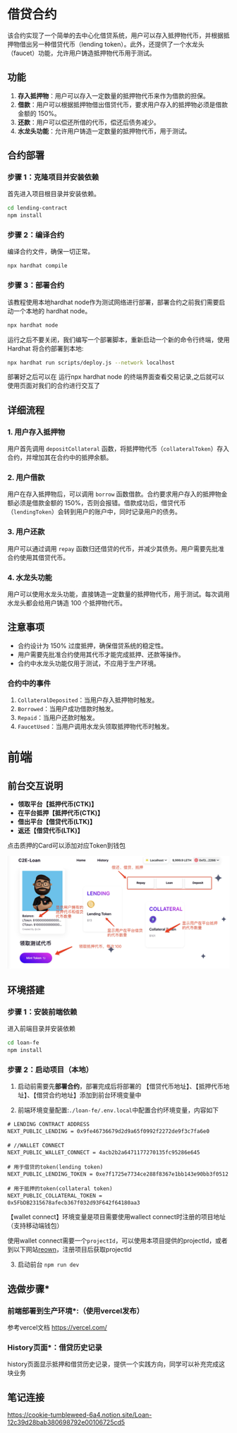 # 借贷合约

该合约实现了一个简单的去中心化借贷系统，用户可以存入抵押物代币，并根据抵押物借出另一种借贷代币（lending token）。此外，还提供了一个水龙头（faucet）功能，允许用户铸造抵押物代币用于测试。

## 功能

1. **存入抵押物**：用户可以存入一定数量的抵押物代币来作为借款的担保。
2. **借款**：用户可以根据抵押物借出借贷代币，要求用户存入的抵押物必须是借款金额的 150%。
3. **还款**：用户可以偿还所借的代币，偿还后债务减少。
4. **水龙头功能**：允许用户铸造一定数量的抵押物代币，用于测试。

## 合约部署

### 步骤 1：克隆项目并安装依赖

首先进入项目根目录并安装依赖。

```bash
cd lending-contract
npm install
```

### 步骤 2：编译合约

编译合约文件，确保一切正常。

```bash
npx hardhat compile
```

### 步骤 3：部署合约

该教程使用本地hardhat node作为测试网络进行部署，部署合约之前我们需要启动一个本地的 hardhat node。

```bash
npx hardhat node
```
运行之后不要关闭，我们编写一个部署脚本，重新启动一个新的命令行终端，使用 Hardhat 将合约部署到本地:

```bash
npx hardhat run scripts/deploy.js --network localhost
```

部署好之后可以在 运行npx hardhat node 的终端界面查看交易记录,之后就可以使用页面对我们的合约进行交互了

## 详细流程

### 1. 用户存入抵押物

用户首先调用 `depositCollateral` 函数，将抵押物代币（`collateralToken`）存入合约，并增加其在合约中的抵押余额。

### 2. 用户借款

用户在存入抵押物后，可以调用 `borrow` 函数借款。合约要求用户存入的抵押物金额必须是借款金额的 150%，否则会报错。借款成功后，借贷代币（`lendingToken`）会转到用户的账户中，同时记录用户的债务。

### 3. 用户还款

用户可以通过调用 `repay` 函数归还借贷的代币，并减少其债务。用户需要先批准合约使用其借贷代币。

### 4. 水龙头功能

用户可以使用水龙头功能，直接铸造一定数量的抵押物代币，用于测试。每次调用水龙头都会给用户铸造 100 个抵押物代币。

## 注意事项

- 合约设计为 150% 过度抵押，确保借贷系统的稳定性。
- 用户需要先批准合约使用其代币才能完成抵押、还款等操作。
- 合约中水龙头功能仅用于测试，不应用于生产环境。

### 合约中的事件

1. `CollateralDeposited`：当用户存入抵押物时触发。
2. `Borrowed`：当用户成功借款时触发。
3. `Repaid`：当用户还款时触发。
4. `FaucetUsed`：当用户调用水龙头领取抵押物代币时触发。

# 前端

## 前台交互说明

- **领取平台【抵押代币(CTK)】**
- **在平台抵押【抵押代币(CTK)】**
- **借出平台【借贷代币(LTK)】**
- **返还【借贷代币(LTK)】**

点击质押的Card可以添加对应Token到钱包

![](./loan-fe/intro.png)

## 环境搭建

### 步骤 1：安装前端依赖

进入前端目录并安装依赖

```bash
cd loan-fe
npm install
```

### 步骤 2：启动项目（本地）

1. 启动前需要先**部署合约**，部署完成后将部署的
【借贷代币地址】、【抵押代币地址】、【借贷合约地址】添加到前台环境变量中

2. 前端环境变量配置:`./loan-fe/.env.local`中配置合约环境变量，内容如下

```shell
# LENDING CONTRACT ADDRESS
NEXT_PUBLIC_LENDING = 0x9fe46736679d2d9a65f0992f2272de9f3c7fa6e0

# //WALLET CONNECT 
NEXT_PUBLIC_WALLET_CONNECT = 4acb2b2a6471177270135fc95286e645

# 用于借贷的token(lending token)
NEXT_PUBLIC_LENDING_TOKEN = 0xe7f1725e7734ce288f8367e1bb143e90bb3f0512

# 用于抵押的token(collateral token)
NEXT_PUBLIC_COLLATERAL_TOKEN = 0x5FbDB2315678afecb367f032d93F642f64180aa3
```


【wallet connect】环境变量是项目需要使用wallect connect时注册的项目地址（支持移动端钱包）

使用wallet connect需要一个`projectId`，可以使用本项目提供的projectId，或者到以下网站[reown](https://cloud.reown.com/)，注册项目后获取projectId


3. 启动前台
`npm run dev`


## 选做步骤*

### 前端部署到生产环境*:（使用vercel发布）

参考vercel文档
https://vercel.com/

### History页面*：借贷历史记录

history页面显示抵押和借贷历史记录，提供一个实践方向，同学可以补充完成这块业务

## 笔记连接
https://cookie-tumbleweed-6a4.notion.site/Loan-12c39d28bab380698792e00106725cd5